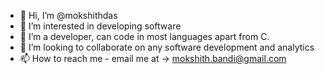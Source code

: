 - 👋 Hi, I’m @mokshithdas
- 👀 I’m interested in developing software
- 🌱 I’m a developer, can code in most languages apart from C.
- 💞️ I’m looking to collaborate on any software development and analytics
- 📫 How to reach me - email me at -> mokshith.bandi@gmail.com

<!---
mokshithdas/mokshithdas is a ✨ special ✨ repository because its `README.md` (this file) appears on your GitHub profile.
You can click the Preview link to take a look at your changes.
--->
